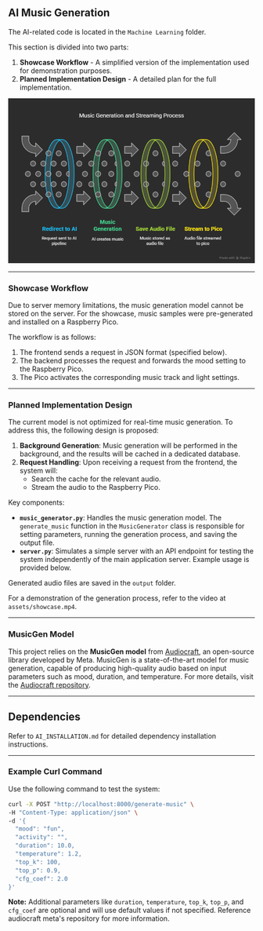 ## AI Music Generation

The AI-related code is located in the `Machine Learning` folder.

This section is divided into two parts: 
1. **Showcase Workflow** - A simplified version of the implementation used for demonstration purposes.
2. **Planned Implementation Design** - A detailed plan for the full implementation.

![Architecture Diagram](assets/Smart%20Environment%20Architecture%20Diagram%20-%20visual%20selection%20(2).png)

---

### Showcase Workflow

Due to server memory limitations, the music generation model cannot be stored on the server. For the showcase, music samples were pre-generated and installed on a Raspberry Pico. 

The workflow is as follows:
1. The frontend sends a request in JSON format (specified below).
2. The backend processes the request and forwards the mood setting to the Raspberry Pico.
3. The Pico activates the corresponding music track and light settings.

---

### Planned Implementation Design

The current model is not optimized for real-time music generation. To address this, the following design is proposed:
1. **Background Generation**: Music generation will be performed in the background, and the results will be cached in a dedicated database.
2. **Request Handling**: Upon receiving a request from the frontend, the system will:
   - Search the cache for the relevant audio.
   - Stream the audio to the Raspberry Pico.

Key components:
- **`music_generator.py`**: Handles the music generation model. The `generate_music` function in the `MusicGenerator` class is responsible for setting parameters, running the generation process, and saving the output file.
- **`server.py`**: Simulates a simple server with an API endpoint for testing the system independently of the main application server. Example usage is provided below.

Generated audio files are saved in the `output` folder.

For a demonstration of the generation process, refer to the video at `assets/showcase.mp4`.

---

### MusicGen Model

This project relies on the **MusicGen model** from [Audiocraft](https://github.com/facebookresearch/audiocraft), an open-source library developed by Meta. MusicGen is a state-of-the-art model for music generation, capable of producing high-quality audio based on input parameters such as mood, duration, and temperature. For more details, visit the [Audiocraft repository](https://github.com/facebookresearch/audiocraft).

---

## Dependencies

Refer to `AI_INSTALLATION.md` for detailed dependency installation instructions.

---

### Example Curl Command

Use the following command to test the system:

```bash
curl -X POST "http://localhost:8000/generate-music" \
-H "Content-Type: application/json" \
-d '{
  "mood": "fun",
  "activity": "",
  "duration": 10.0,
  "temperature": 1.2,
  "top_k": 100,
  "top_p": 0.9,
  "cfg_coef": 2.0
}'
```

**Note:** Additional parameters like `duration`, `temperature`, `top_k`, `top_p`, and `cfg_coef` are optional and will use default values if not specified. Reference audiocraft meta's repository for more information.
